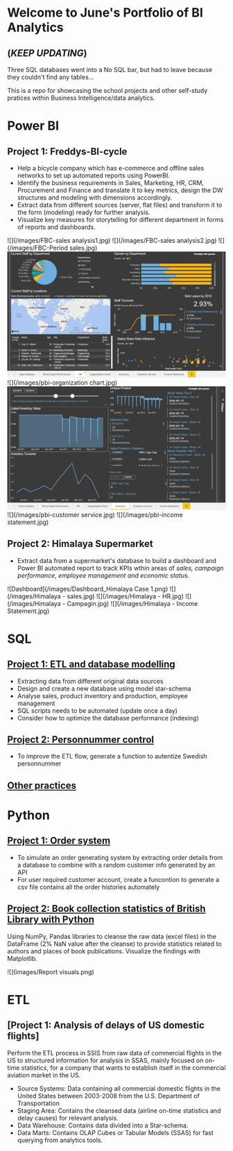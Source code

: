# Welcome to June's Portfolio of BI Analytics
## (*KEEP UPDATING*)
Three SQL databases went into a No SQL bar, but had to leave because they couldn't find any tables...

This is a repo for showcasing the school projects and other self-study pratices within Business Intelligence/data analytics.



# Power BI
## Project 1: Freddys-BI-cycle
* Help a bicycle company which has e-commerce and offline sales networks to set up automated reports using
PowerBI.
*	Identify the business requirements in Sales, Marketing, HR, CRM, Procurement and Finance and translate it to key metrics, design the DW structures and modeling with dimensions accordingly.  
* Extract data from different sources (server, flat files) and transform it to the form (modeling) ready for further analysis.
* Visualize key measures for storytelling for different department in forms of reports and dashboards.

![](/images/FBC-sales analysis1.jpg)
![](/images/FBC-sales analysis2.jpg)
![](/images/FBC-Period sales.jpg)
![](/images/pbi-HR.jpg)
![](/images/pbi-organization chart.jpg)
![](/images/pbi-inventory.jpg)
![](/images/pbi-customer service.jpg)
![](/images/pbi-income statement.jpg)

## Project 2: Himalaya Supermarket
* Extract data from a supermarket's database to build a dashboard and Power BI automated report to track KPIs wthin areas of *sales, campaign performance, employee management and economic status*.

![Dashboard](/images/Dashboard_Himalaya Case 1.png)
![](/images/Himalaya - sales.jpg)
![](/images/Himalaya - HR.jpg)
![](/images/Himalaya - Campagin.jpg)
![](/images/Himalaya - Income Statement.jpg)

# SQL
## [Project 1: ETL and database modelling](https://github.com/skip2mylo/SQL/blob/20b1f2b316039c78eb71107d6762cd3117b8478c/Yijun%20Cao_Inl%C3%A4mningsuppgift%202%20ETL_updated.sql)
* Extracting data from different original data sources
* Design and create a new database using model star-schema
* Analyse sales, product inventory and production, employee management
* SQL scripts needs to be automated (update once a day)
* Consider how to optimize the database performance (indexing) 

## [Project 2: Personnummer control](https://github.com/skip2mylo/SQL/blob/20b1f2b316039c78eb71107d6762cd3117b8478c/Yijun%20Cao_Inl%C3%A4mnninsuppgift%201%20Kontrollsiffra.sql)
* To improve the ETL flow, generate a function to autentize Swedish personnummer

## [Other practices](https://github.com/skip2mylo/SQL/tree/main/other-practices)

# Python
## [Project 1: Order system](https://github.com/skip2mylo/python/blob/ecb5998a62632f9cd3f78d5d4a1a44c03d3f41ba/Order%20system.py)
* To simulate an order generating system by extracting order details from a database to combine with a random customer info generated by an API
* For user required customer account, create a funcontion to generate a csv file contains all the order histories automately


## [Project 2: Book collection statistics of British Library with Python](https://github.com/skip2mylo/python/blob/a1a9173adc37d66accc0cbff320652924f2a79f0/Data-cleansing/Books_Yijun%20Cao.py)
Using NumPy, Pandas libraries to cleanse the raw data (excel files) in the DataFrame (2% NaN value after the cleanse) to provide statistics related to authors and places of book publications. Visualize the findings with Matplotlib.

![](images/Report visuals.png)

# ETL
## [Project 1: Analysis of delays of US domestic flights]
Perform the ETL process in SSIS from raw data of commercial flights in the US to structured information for analysis in SSAS, mainly focused on on-time statistics, for a
company that wants to establish itself in the commercial aviation market in the US.
* Source Systems: Data containing all commercial domestic flights in the United States between 2003-2008 from the U.S. Department of Transportation
* Staging Area: Contains the cleansed data (airline on-time statistics and delay causes) for relevant analysis.
* Data Warehouse: Contains data divided into a Star-schema.
* Data Marts: Contains OLAP Cubes or Tabular Models (SSAS) for fast querying from analytics tools.
